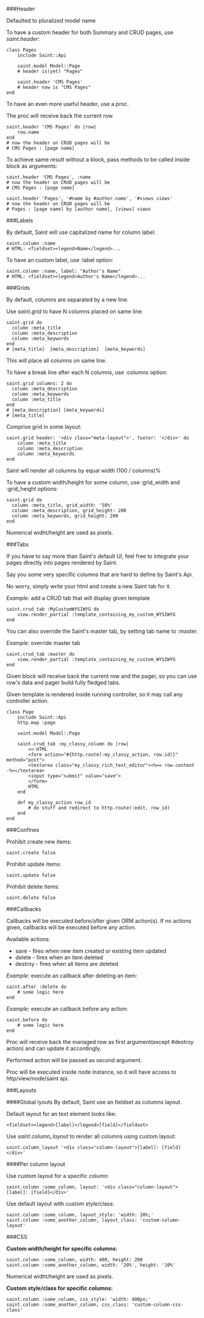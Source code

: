###Header

Defaulted to pluralized model name

To have a custom header for both Summary and CRUD pages, use *saint.header*:

    class Pages
        include Saint::Api

        saint.model Model::Page
        # header is(yet) "Pages"

        saint.header 'CMS Pages'
        # header now is "CMS Pages"
    end

To have an even more useful header, use a proc.

The proc will receive back the current row.

    saint.header 'CMS Pages' do |row|
        row.name
    end
    # now the header on CRUD pages will be
    # CMS Pages : [page name]

To achieve same result without a block, pass methods to be called inside block as arguments:

    saint.header 'CMS Pages', :name
    # now the header on CRUD pages will be
    # CMS Pages : [page name]
    
    saint.header 'Pages', '#name by #author.name', '#views views'
    # now the header on CRUD pages will be
    # Pages : [page name] by [author name], [views] views


###Labels

By default, Saint will use capitalized name for column label:

    saint.column :name
    # HTML: <fieldset><legend>Name</legend>...

To have an custom label, use :label option:

    saint.column :name, label: "Author's Name"
    # HTML: <fieldset><legend>Author's Name</legend>...


###Grids

By default, columns are separated by a new line.

Use *saint.grid* to have N columns placed on same line:

    saint.grid do
      column :meta_title
      column :meta_description
      column :meta_keywords
    end
    # [meta_title]  [meta_description]  [meta_keywords]

This will place all columns on same line.

To have a break line after each N columns, use :columns option:

    saint.grid columns: 2 do
      column :meta_description
      column :meta_keywords
      column :meta_title
    end
    # [meta_description] [meta_keywords]
    # [meta_title]

Comprise grid in some layout:

    saint.grid header: '<div class="meta-layout">', footer: '</div>' do
        column :meta_title
        column :meta_description
        column :meta_keywords
    end

Saint will render all columns by equal width (100 / columns)%

To have a custom width/height for some column, use :grid_width and :grid_height options:

    saint.grid do
      column :meta_title, grid_width: '50%'
      column :meta_description, grid_height: 200
      column :meta_keywords, grid_height: 200
    end

Numerical widht/height are used as pixels.

###Tabs

If you have to say more than Saint's default UI,
feel free to integrate your pages directly into pages rendered by Saint.

Say you some very specific columns that are hard to define by Saint's Api.

No worry, simply write your html and create a new Saint tab for it.

*Example:* add a CRUD tab that will display given template

    saint.crud_tab :MyCustomWYSIWYG do
        view.render_partial :template_containing_my_custom_WYSIWYG
    end

You can also override the Saint's master tab, by setting tab name to :master.

*Example:* override master tab

    saint.crud_tab :master do
        view.render_partial :template_containing_my_custom_WYSIWYG
    end

Given block will receive back the current row and the pager,
so you can use row's data and pager build fully fledged tabs.

Given template is rendered inside running controller,
so it may call any controller action.

    class Page
        include Saint::Api
        http.map :page
        
        saint.model Model::Page

        saint.crud_tab :my_classy_column do |row|
            <<-HTML
            <form action="#{http.route(:my_classy_action, row.id)}" method="post">
            <textarea class="my_classy_rich_text_editor"><%== row.content -%></textarea>
            <input type="submit" value="save">
            </form>
            HTML
        end

        def my_classy_action row_id
            # do stuff and redirect to http.route(:edit, row_id)
        end
    end


###Confines

Prohibit create new items:

    saint.create false

Prohibit update items:

    saint.update false

Prohibit delete items:

    saint.delete false

###Callbacks

Callbacks will be executed before/after given ORM action(s).
If no actions given, callbacks will be executed before any action.

Available actions:

*  save - fires when new item created or existing item updated
*  delete - fires when an item deleted
*  destroy - fires when all items are deleted

*Example:* execute an callback after deleting an item:

    saint.after :delete do
        # some logic here
    end

*Example:* execute an callback before any action:

    saint.before do
        # some logic here
    end

Proc will receive back the managed row as first argument(except #destroy action)
and can update it accordingly.

Performed action will be passed as second argument.

Proc will be executed inside node instance,
so it will have access to http/view/node/saint api.


###Layouts

####Global lyouts
By default, Saint use an fieldset as columns layout.

Default layout for an text element looks like:

    <fieldset><legend>[label]</legend>[field]</fieldset>

Use *saint.column_layout* to render all columns using custom layout:

    saint.column_layout '<div class="column-layout">[label]: [field]</div>'

####Per column layout

Use custom layout for a specific column:

    saint.column :some_column, layout: '<div class="column-layout">[label]: [field]</div>'

Use default layout with custom style/class:

    saint.column :some_column, layout_style: 'width: 20%;'
    saint.column :some_another_column, layout_class: 'custom-column-layout'

###CSS

**Custom width/height for specific columns:**

    saint.column :some_column, width: 400, height: 200
    saint.column :some_another_column, width: '20%', height: '10%'

Numerical widht/height are used as pixels.

**Custom style/class for specific columns:**

    saint.column :some_column, css_style: 'width: 400px;'
    saint.column :some_another_column, css_class: 'custom-column-css-class'
